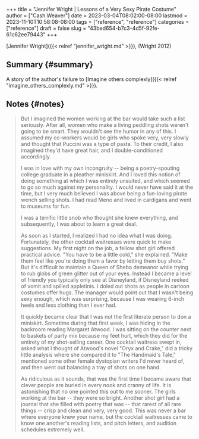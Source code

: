 +++
title = "Jennifer Wright | Lessons of a Very Sexy Pirate Costume"
author = ["Cash Weaver"]
date = 2023-03-04T08:02:00-08:00
lastmod = 2023-11-10T10:58:08-08:00
tags = ["reference", "reference"]
categories = ["reference"]
draft = false
slug = "43bed654-b7c3-4d5f-92fe-61c62ee79443"
+++

[Jennifer Wright]({{< relref "jennifer_wright.md" >}}), (Wright 2012)


## Summary {#summary}

A story of the author's failure to [Imagine others complexly]({{< relref "imagine_others_complexly.md" >}}).


## Notes {#notes}

> But I imagined the women working at the bar would take such a list seriously. After all, women who make a living peddling shots weren't going to be smart. They wouldn't see the humor in any of this. I assumed my co-workers would be girls who spoke very, very slowly and thought that Puccini was a type of pasta. To their credit, I also imagined they'd have great hair, and I double-conditioned accordingly.
>
> I was in love with my own incongruity -- being a poetry-spouting college graduate in a pleather miniskirt. And I loved this notion of doing something at which I was entirely unsuited, and which seemed to go so much against my personality. I would never have said it at the time, but I very much believed I was above being a fun-loving pirate wench selling shots. I had read Meno and lived in cardigans and went to museums for fun.
>
> I was a terrific little snob who thought she knew everything, and subsequently, I was about to learn a great deal.
>
> As soon as I started, I realized I had no idea what I was doing. Fortunately, the other cocktail waitresses were quick to make suggestions. My first night on the job, a fellow shot girl offered practical advice. "You have to be a little cold," she explained. "Make them feel like you're doing them a favor by letting them buy shots." But it's difficult to maintain a Queen of Sheba demeanor while trying to rub globs of green glitter out of your eyes. Instead I became a level of friendly you typically only see at Disneyland, if Disneyland reeked of vomit and spilled appletinis. I doled out shots as people in cartoon costumes offer hugs. The manager would point out that I wasn't being sexy enough, which was surprising, because I was wearing 6-inch heels and less clothing than I ever had.
>
> It quickly became clear that I was not the first literate person to don a miniskirt. Sometime during that first week, I was hiding in the backroom reading Margaret Atwood. I was sitting on the counter next to baskets of party mix because my feet hurt, which they did for the entirety of my shot-selling career. One cocktail waitress swept in, asked what I thought of Atwood's novel "Oryx and Crake," did a tricky little analysis where she compared it to "The Handmaid's Tale," mentioned some other female dystopian writers I'd never heard of, and then went out balancing a tray of shots on one hand.
>
> As ridiculous as it sounds, that was the first time I became aware that clever people are buried in every nook and cranny of life. It is astonishing that no one pointed this out to me sooner. The girls working at the bar -- they were so bright. Another shot girl had a journal that she filled with poetry that was -- that rarest of all rare things -- crisp and clean and very, very good. This was never a bar where everyone knew your name, but the cocktail waitresses came to know one another's reading lists, and pitch letters, and audition schedules extremely well.
